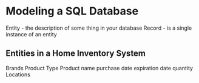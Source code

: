 # Modeling a SQL Database

Entity - the description of some thing in your database
Record - is a single instance of an entity

## Entities in a Home Inventory System

Brands
Product Type
Product
name
purchase date
expiration date
quantity
Locations
